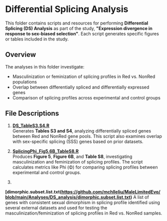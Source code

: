 # Differential Splicing Analysis

This folder contains scripts and resources for performing **Differential Splicing (DS) Analysis** as part of the study, **"Expression divergence in response to sex-biased selection"**. Each script generates specific figures or tables included in the study.

## Overview

The analyses in this folder investigate:
- Masculinization or feminization of splicing profiles in Red vs. NonRed populations
- Overlap between differentially spliced and differentially expressed genes
- Comparison of splicing profiles across experimental and control groups

## File Descriptions

1. **[DS_TableS3.S4.R](https://github.com/mchlleliu/MaleLimitedEvo/blob/main/Analyses/DS_analysis/DS_TableS3.S4.R)**  
   Generates **Tables S3 and S4**, analyzing differentially spliced genes between Red and NonRed gene pools. 
This script also examines overlap with sex-specific splicing (SSS) genes based on prior datasets.

2. **[SplicingPhi_Fig5.6B_TableS8.R](https://github.com/mchlleliu/MaleLimitedEvo/blob/main/Analyses/DS_analysis/SplicingPhi_Fig5.6B_TableS8.R)**  
   Produces **Figure 5**, **Figure 6B**, and **Table S8**, investigating masculinization and feminization of splicing profiles. The script calculates metrics like Phi (Φ) for comparing splicing profiles between experimental and control groups.

3. 
**[dimorphic.subset.list.txt(https://github.com/mchlleliu/MaleLimitedEvo/blob/main/Analyses/DS_analysis/dimorphic.subset.list.txt)** 
   A list of genes with consistent sexual dimorphism in splicing profile identified using several external 
datasets and used for testing the masculinization/feminization of splicing profiles in Red vs. NonRed samples.
